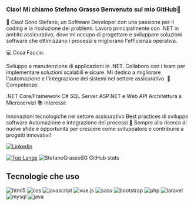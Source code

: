 ### Ciao! Mi chiamo Stefano Grasso Benvenuto sul mio GitHub👋
<div>
 👋 Ciao! Sono Stefano, un Software Developer con una passione per il coding e la risoluzione dei problemi. Lavoro principalmente con .NET in ambito assicurativo, dove mi occupo di progettare e sviluppare soluzioni software che ottimizzano i processi e migliorano l'efficienza operativa.

💻 Cosa Faccio:

Sviluppo e manutenzione di applicazioni in .NET.
Collaboro con i team per implementare soluzioni scalabili e sicure.
Mi dedico a migliorare l'automazione e l'integrazione dei sistemi nel settore assicurativo.
🔧 Competenze:

.NET Core/Framework
C#
SQL Server
ASP.NET e Web API
Architettura a Microservizi
📚 Interessi:

Innovazioni tecnologiche nel settore assicurativo
Best practices di sviluppo software
Automazione e integrazione dei processi
🚀 Sempre alla ricerca di nuove sfide e opportunità per crescere come sviluppatore e contribuire a progetti innovativi!

</div>

[![Linkedin](https://img.shields.io/badge/LinkedIn-0077B5?style=for-the-badge&logo=linkedin&logoColor=white)](https://www.linkedin.com/in/stefano-grasso-3a1938294/)

[![Top Langs](https://github-readme-stats.vercel.app/api/top-langs/?username=StefanoGrassoSG)](https://github.com/anuraghazra/github-readme-stats)
![StefanoGrassoSG GitHub stats](https://github-readme-stats.vercel.app/api?username=StefanoGrassoSG&show_icons=true&theme=dracula)

## Tecnologie che uso 
<div>
  <img alt="html5" src="https://img.shields.io/badge/HTML5-E34F26?style=for-the-badge&logo=html5&logoColor=white"/>
  <img alt="css" src="https://img.shields.io/badge/CSS-239120?&style=for-the-badge&logo=css3&logoColor=white"/>
  <img alt="javascript" src="https://img.shields.io/badge/JavaScript-F7DF1E?style=for-the-badge&logo=javascript&logoColor=black"/>
  <img alt="vue.js" src="https://img.shields.io/badge/Vue.js-35495E?style=for-the-badge&logo=vue.js&logoColor=4FC08D"/>
  <img alt="sass" src="https://img.shields.io/badge/Sass-CC6699?style=for-the-badge&logo=sass&logoColor=white"/>
  <img alt="bootstrap" src="https://img.shields.io/badge/Bootstrap-563D7C?style=for-the-badge&logo=bootstrap&logoColor=white"/>
  <img alt="php" src="https://img.shields.io/badge/PHP-777BB4?style=for-the-badge&logo=php&logoColor=white"/>
  <img alt="laravel" src="https://img.shields.io/badge/Laravel-FF2D20?style=for-the-badge&logo=laravel&logoColor=white"/>
  <img alt="mysql" src="https://img.shields.io/badge/MySQL-00000F?style=for-the-badge&logo=mysql&logoColor=white"/>
  <img alt="java" src="https://img.shields.io/badge/Java-007396?style=for-the-badge&logo=java&logoColor=white"/>
</div>
